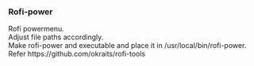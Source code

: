 <h3>Rofi-power</h3>
Rofi powermenu.<br>
Adjust file paths accordingly.<br>
Make rofi-power and executable and place it in /usr/local/bin/rofi-power.<br>
Refer https://github.com/okraits/rofi-tools
